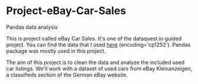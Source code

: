 # Project-eBay-Car-Sales
Pandas data analysis

This is project called eBay Car Sales. It's one of the dataquest.io guided project. You can find the data that I used [here](https://query.data.world/s/qhawnnfn6e7ughygt5tjz6xzfhkykk) (encoding='cp1252'). Pandas package was mostly used in this project.

The aim of this project is to clean the data and analyze the included used car listings. We'll work with a dataset of used cars from eBay Kleinanzeigen, a classifieds section of the German eBay website.
